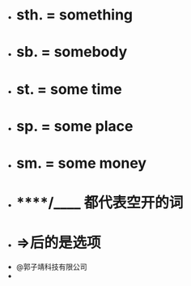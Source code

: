 - # sth. = something
- # sb. = somebody
- # st. = some time
- # sp. = some place
- # sm. = some money
- # ****/____ 都代表空开的词
- # =>后的是选项
- @郭子靖科技有限公司
-